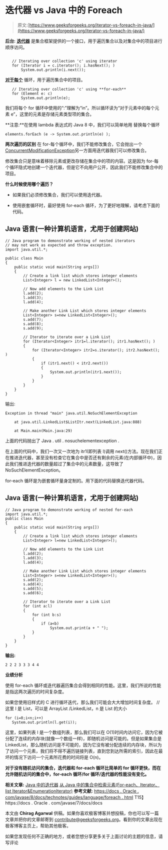 # 迭代器 vs Java 中的 Foreach

> 原文:[https://www.geeksforgeeks.org/iterator-vs-foreach-in-java/](https://www.geeksforgeeks.org/iterator-vs-foreach-in-java/)

**后台:**
[**迭代器**](http://geeksquiz.com/how-to-use-iterator-in-java/) 是集合框架提供的一个接口，用于遍历集合以及对集合中的项目进行顺序访问。

```

   // Iterating over collection 'c' using iterator
   for (Iterator i = c.iterator(); i.hasNext(); ) 
       System.out.println(i.next());
```

[**对于每个**](https://www.geeksforgeeks.org/for-each-loop-in-java/) 循环，用于遍历集合中的项目。

```
   // Iterating over collection 'c' using **for-each** 
   for (Element e: c)
       System.out.println(e);
```

我们将每个 for 循环中使用的“:”理解为“in”。所以循环读为“对于元素中的每个元素 e”，这里的元素是存储元素类型项的集合。

**注意:**在使用 lambda 表达式的 Java 8 中，我们可以简单地用
替换每个循环

```
elements.forEach (e -> System.out.println(e) );
```

**两次遍历的区别**
在 for-每个循环中，我们不能修改集合，它会抛出一个[ConcurrentModificationException](https://docs.oracle.com/javase/7/docs/api/java/util/ConcurrentModificationException.html)另一方面用迭代器我们可以修改集合。

修改集合只是意味着移除元素或更改存储在集合中的项的内容。这是因为 for-每个循环隐式地创建一个迭代器，但是它不向用户公开，因此我们不能修改集合中的项目。

**什么时候使用哪个遍历？**

*   如果我们必须修改集合，我们可以使用迭代器。

*   使用嵌套循环时，最好使用 for-each 循环，为了更好地理解，请考虑下面的代码。

## Java 语言(一种计算机语言，尤用于创建网站)

```
// Java program to demonstrate working of nested iterators
// may not work as expected and throw exception.
import java.util.*;

public class Main
{
    public static void main(String args[])
    {
        // Create a link list which stores integer elements
        List<Integer> l = new LinkedList<Integer>();

        // Now add elements to the Link List
        l.add(2);
        l.add(3);
        l.add(4);

        // Make another Link List which stores integer elements
        List<Integer> s=new LinkedList<Integer>();
        s.add(7);
        s.add(8);
        s.add(9);

        // Iterator to iterate over a Link List
        for (Iterator<Integer> itr1=l.iterator(); itr1.hasNext(); )
        {
            for (Iterator<Integer> itr2=s.iterator(); itr2.hasNext(); )
            {
                if (itr1.next() < itr2.next())
                {
                    System.out.println(itr1.next());
                }
            }
        }
    }
}
```

输出:

```
Exception in thread "main" java.util.NoSuchElementException

    at java.util.LinkedList$ListItr.next(LinkedList.java:888)

    at Main.main(Main.java:29)
```

上面的代码抛出了 Java . util . nosuchelementexception .

在上面的代码中，我们一次又一次地为 itr1(即列表 l)调用 next()方法。现在我们正在推进迭代器，甚至没有检查它在集合中是否还有剩余的元素(在内部循环中)，因此我们推进迭代器的数量超过了集合中的元素数量，这导致了 NoSuchElementException。

for-each 循环是为嵌套循环量身定制的。用下面的代码替换迭代器代码。

## Java 语言(一种计算机语言，尤用于创建网站)

```
// Java program to demonstrate working of nested for-each
import java.util.*;
public class Main
{
    public static void main(String args[])
    {
        // Create a link list which stores integer elements
        List<Integer> l=new LinkedList<Integer>();

        // Now add elements to the Link List
        l.add(2);
        l.add(3);
        l.add(4);

        // Make another Link List which stores integer elements
        List<Integer> s=new LinkedList<Integer>();
        s.add(2);
        s.add(4);
        s.add(5);
        s.add(6);

        // Iterator to iterate over a Link List
        for (int a:l)
        {
            for (int b:s)
            {
                if (a<b)
                    System.out.print(a + " ");
            }
        }
    }
}
```

**输出:**

```
2 2 2 3 3 3 4 4
```

**业绩分析**

使用 for-each 循环或迭代器遍历集合会得到相同的性能。这里，我们所说的性能是指这两次遍历的时间复杂度。

如果您使用旧样式的 C 进行循环迭代，那么我们可能会大大增加时间复杂度。
//这里 l 是 List，可以是 ArrayList /LinkedList，n 是 List 的大小

```
for (i=0;i<n;i++)
   System.out.println(l.get(i));
```

这里，如果列表 l 是一个数组列表，那么我们可以在 O(1)时间内访问它，因为它被分配了连续的内存块(就像一个数组一样)，即随机访问是可能的。但是如果集合是 LinkedList，那么随机访问是不可能的，因为它没有被分配连续的内存块，所以为了访问一个元素，我们将不得不遍历链接列表，直到您到达所需的索引，因此在最坏的情况下访问一个元素所花费的时间将是 O(n)。

**对于没有随机访问的集合，迭代器和 for-each 循环比简单的 for 循环更快，而在允许随机访问的集合中，for-each 循环/for 循环/迭代器的性能没有变化。**

**相关文章:**
[Java 中的迭代器](https://www.geeksforgeeks.org/iterators-in-java/)
[从 Java 中的集合中检索元素(For-each、Iterator、list Iterator&EnumerationIterator)](https://www.geeksforgeeks.org/retrieving-elements-from-collection-for-each-iterator-listiterator-enumerationiterator/)
**参考文献:**
[https://docs . Oracle . com/javase/8/docs/technotes/guides/language/foreach . html](https://docs.oracle.com/javase/8/docs/technotes/guides/language/foreach.html)
T15】https://docs . Oracle . com/javase/7/docs/docs

本文由 **Chirag Agarwal** 供稿。如果你喜欢极客博客并想投稿，你也可以写一篇文章并把你的文章邮寄到 contribute@geeksforgeeks.org。看到你的文章出现在极客博客主页上，帮助其他极客。

如果您发现任何不正确的地方，或者您想分享更多关于上面讨论的主题的信息，请写评论
